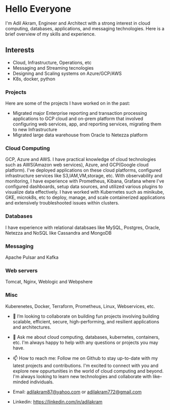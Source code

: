 # Hello Everyone

I'm Adil Akram, Engineer and Architect with a strong interest in cloud computing, databases, applications, and messaging technologies. Here is a brief overview of my skills and experience.

## Interests
- Cloud, Infrastructure, Operations, etc
- Messaging and Streaming tecnologies
- Designing and Scaling systems on Azure/GCP/AWS
- K8s, docker, python

### Projects

Here are some of the projects I have worked on in the past:

- Migrated major Enterprise reporting and transaction processing applications to GCP cloud and on-prem platform that involved configuring web services, app, and reporting services, migrating them to new Infrastructure
- Migrated large data warehouse from Oracle to Netezza platform 

### Cloud Computing
GCP, Azure and AWS. I have practical knowledge of cloud technologies such as AWS(Amazon web services), Azure, and GCP(Google cloud platform). I've deployed applications on these cloud platforms, configured infrastructure services like S3,IAM,VM,storage, etc. With observability and monitoring, I have experience with Prometheus, Kibana, Grafana where I've configured dashboards, setup data sources, and utilized various plugins to visualize data effectively. I have worked with Kubernetes such as minikube, GKE, microk8s, etc to deploy, manage, and scale containerized applications and extensively troubleshooted issues within clusters.

### Databases
I have experience with relational databsaes like MySQL, Postgres, Oracle, Netezza and NoSQL like Cassandra and MongoDB

### Messaging
Apache Pulsar and Kafka

### Web servers
Tomcat, Nginx, Weblogic and Webpshere 

### Misc
Kuberenetes, Docker, Terraform, Prometheus, Linux, Webservices, etc. 
 
- 👯 I’m looking to collaborate on building fun projects involving building scalable, efficient, secure, high-performing, and resilient applications and architectures.  

- 💬 Ask me about cloud computing, databases, kubernetes, containers, etc. I'm always happy to help with any questions or projects you may have. 

- 📫 How to reach me: Follow me on Github to stay up-to-date with my latest projects and contributions. I'm excited to connect with you and explore new oppurtunities in the world of cloud computing and beyond. I'm always looking to learn new technologies and collaborate with like-minded individuals.

- Email: adilakram87@yahoo.com or adilakram772@gmail.com
- Linkedin: https://linkedin.com/in/adilakram
